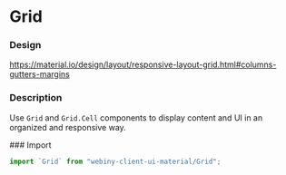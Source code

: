 # Grid

### Design
<a href="https://material.io/design/layout/responsive-layout-grid.html#columns-gutters-margins" target="_blank">https://material.io/design/layout/responsive-layout-grid.html#columns-gutters-margins</a>

### Description
Use `Grid` and `Grid.Cell` components to display content and UI in an organized and responsive way.

### Import
```js
import `Grid` from "webiny-client-ui-material/Grid";
```